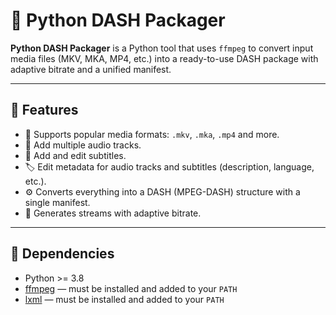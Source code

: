 # 📼 Python DASH Packager

**Python DASH Packager** is a Python tool that uses `ffmpeg` to convert input media files (MKV, MKA, MP4, etc.) into a ready-to-use DASH package with adaptive bitrate and a unified manifest.

---

## 🚀 Features

- 📂 Supports popular media formats: `.mkv`, `.mka`, `.mp4` and more.
- 🎵 Add multiple audio tracks.
- 💬 Add and edit subtitles.
- 🏷️ Edit metadata for audio tracks and subtitles (description, language, etc.).
- ⚙️ Converts everything into a DASH (MPEG-DASH) structure with a single manifest.
- 🔄 Generates streams with adaptive bitrate.

---

## 🧩 Dependencies

- Python >= 3.8
- [ffmpeg](https://ffmpeg.org/) — must be installed and added to your `PATH`
- [lxml](https://lxml.de/) — must be installed and added to your `PATH`


